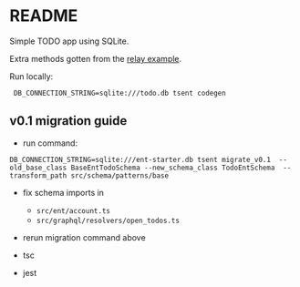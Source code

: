 # README

Simple TODO app using SQLite.

Extra methods gotten from the [relay example](https://github.com/relayjs/relay-examples/blob/master/todo/data/schema.graphql).

Run locally:

```shell
 DB_CONNECTION_STRING=sqlite:///todo.db tsent codegen
 ```

## v0.1 migration guide

* run command:

```shell
DB_CONNECTION_STRING=sqlite:///ent-starter.db tsent migrate_v0.1  --old_base_class BaseEntTodoSchema --new_schema_class TodoEntSchema  --transform_path src/schema/patterns/base
```

* fix schema imports in
  * `src/ent/account.ts`
  * `src/graphql/resolvers/open_todos.ts`

* rerun migration command above

* tsc
* jest
